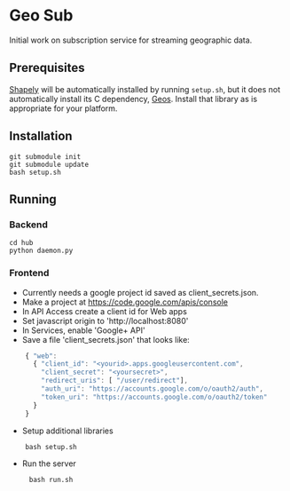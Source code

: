 Geo Sub
=======

Initial work on subscription service for streaming geographic data.

Prerequisites
------

[Shapely](https://pypi.python.org/pypi/Shapely) will be automatically installed by running ```setup.sh```,
but it does not automatically install its C dependency, [Geos](http://trac.osgeo.org/geos/).  Install that
library as is appropriate for your platform.

Installation
------

    git submodule init
    git submodule update
	bash setup.sh

Running
------

### Backend

    cd hub
    python daemon.py

### Frontend

* Currently needs a google project id saved as client_secrets.json.
* Make a project at https://code.google.com/apis/console
* In API Access create a client id for Web apps
* Set javascript origin to 'http://localhost:8080'
* In Services, enable 'Google+ API'
* Save a file 'client_secrets.json' that looks like:

```javascript
    { "web":
      { "client_id": "<yourid>.apps.googleusercontent.com",
        "client_secret": "<yoursecret>",
        "redirect_uris": [ "/user/redirect"],
        "auth_uri": "https://accounts.google.com/o/oauth2/auth",
        "token_uri": "https://accounts.google.com/o/oauth2/token"
      }
    }
```

* Setup additional libraries

```
    bash setup.sh
```

* Run the server

```
     bash run.sh
```
